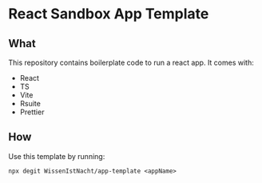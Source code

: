 # React Sandbox App Template

## What

This repository contains boilerplate code to run a react app. It comes with:

- React
- TS
- Vite
- Rsuite
- Prettier

## How

Use this template by running:

```
npx degit WissenIstNacht/app-template <appName>
```
